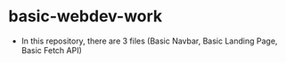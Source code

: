 # basic-webdev-work
- In this repository, there are 3 files (Basic Navbar, Basic Landing Page, Basic Fetch API)

